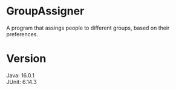 # GroupAssigner
A program that assings people to different groups, based on their preferences.

# Version
Java: 16.0.1 <br>
JUnit: 6.14.3
